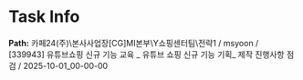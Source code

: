 # Task Info

**Path:** 카페24(주)\본사사업장\[CG]MI본부\Y쇼핑센터팀\전략1 / msyoon / [339943] 유튜브쇼핑 신규 기능 교육 _ 유튜브 쇼핑 신규 기능 기획_ 제작 진행사항 점검 / 2025-10-01_00-00-00

